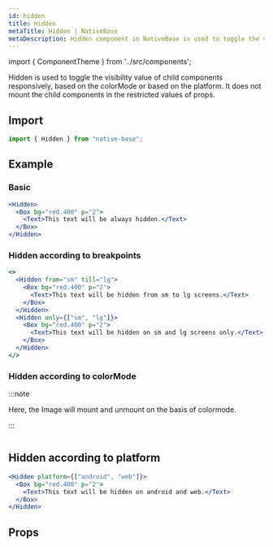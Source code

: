 ```yaml
---
id: hidden
title: Hidden
metaTitle: Hidden | NativeBase
metaDescription: Hidden component in NativeBase is used to toggle the visibility value of child components responsively. Know more about the hidden component in this document.
---
```


import { ComponentTheme } from '../src/components';

Hidden is used to toggle the visibility value of child components responsively, based on the colorMode or based on the platform. It does not mount the child components in the restricted values of props.

## Import

```jsx
import { Hidden } from "native-base";
```

## Example

### Basic

```jsx
<Hidden>
  <Box bg="red.400" p="2">
    <Text>This text will be always hidden.</Text>
  </Box>
</Hidden>
```

### Hidden according to breakpoints

```jsx
<>
  <Hidden from="sm" till="lg">
    <Box bg="red.400" p="2">
      <Text>This text will be hidden from sm to lg screens.</Text>
    </Box>
  </Hidden>
  <Hidden only={["sm", "lg"]}>
    <Box bg="red.400" p="2">
      <Text>This text will be hidden on sm and lg screens only.</Text>
    </Box>
  </Hidden>
</>
```

### Hidden according to colorMode

:::note

Here, the Image will mount and unmount on the basis of colormode.

:::

```ComponentSnackPlayer path=components,primitives,Hidden,hiddenOnColorModes.tsx

```

## Hidden according to platform

```jsx
<Hidden platform={["android", "web"]}>
  <Box bg="red.400" p="2">
    <Text>This text will be hidden on android and web.</Text>
  </Box>
</Hidden>
```

## Props

```ComponentPropTable path=primitives,Hidden,index.tsx

```
